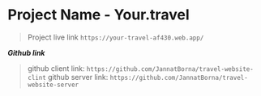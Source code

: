 # Project Name - Your.travel

> Project live link
 `https://your-travel-af430.web.app/`

***Github link***
> github client link:
`https://github.com/JannatBorna/travel-website-clint`
> github server link:
`https://github.com/JannatBorna/travel-website-server`

